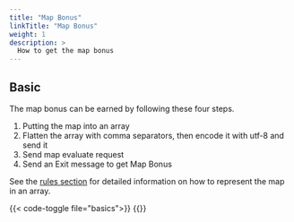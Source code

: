 ```yaml
---
title: "Map Bonus"
linkTitle: "Map Bonus"
weight: 1
description: >
  How to get the map bonus
---
```


## Basic
The map bonus can be earned by following these four steps.
1. Putting the map into an array
1. Flatten the array with comma separators, then encode it with utf-8 and send it
1. Send map evaluate request
1. Send an Exit message to get Map Bonus

See the [rules section](/docs/rules/mapping/) for detailed information on how to represent the map in an array.


{{< code-toggle file="basics">}}
{{</code-toggle>}}
